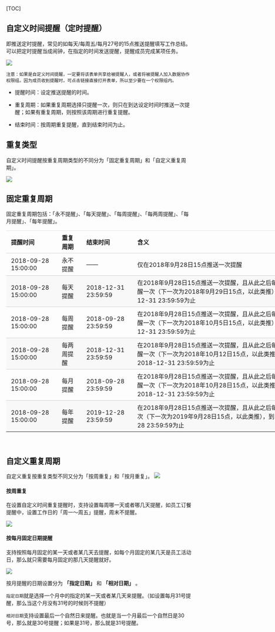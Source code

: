 [TOC]
## 自定义时间提醒（定时提醒）

即推送定时提醒，常见的如每天/每周五/每月27号的15点推送提醒填写工作总结。可以把定时提醒当成闹钟，在指定的时间发送提醒，提醒成员完成某项任务。

![](http://docfiles.baibaoyun.com/FtUy2NET746QKdS2JVebz9L0AITR)



`注意：如果是自定义时间提醒，一定要将该表单共享给被提醒人，或者将被提醒人加入数据协作权限组。因为成员收到提醒时，可点击链接直接打开表单，所以至少要在一个权限组内。`


*  提醒时间：设定推送提醒的时间。

*  重复周期：如果重复周期选择只提醒一次，则只在到达设定时间时推送一次提醒；如果有重复周期，则按照该周期进行重复提醒。

*  结束时间：按周期重复提醒，直到结束时间为止。


## 重复类型

自定义时间提醒按重复周期类型的不同分为「固定重复周期」和「自定义重复周期」。


![](http://docfiles.baibaoyun.com/Fqai6RcD8dxPwWjiNQO0jiZANGnB)


## 固定重复周期

固定重复周期包括：「永不提醒」、「每天提醒」、「每周提醒」、「每两周提醒」、「每月提醒」、「每年提醒」。

<table width="1018" style="width: 828px;">
    <thead style="box-sizing: border-box;">
        <tr style="box-sizing: border-box; border-top: 1px solid rgb(204, 204, 204);" class="firstRow">
            <th style="box-sizing: border-box; padding: 6px 13px; text-align: left; border-top-color: rgb(221, 221, 221);">
                提醒时间
            </th>
            <th style="box-sizing: border-box; padding: 6px 13px; text-align: left; border-top-color: rgb(221, 221, 221);">
                重复周期
            </th>
            <th style="box-sizing: border-box; padding: 6px 13px; text-align: left; border-top-color: rgb(221, 221, 221);">
                结束时间
            </th>
            <th style="box-sizing: border-box; padding: 6px 13px; text-align: left; border-top-color: rgb(221, 221, 221);">
                含义
            </th>
        </tr>
    </thead>
    <tbody style="box-sizing: border-box;">
        <tr style="box-sizing: border-box; border-top: 1px solid rgb(204, 204, 204);">
            <td style="box-sizing: border-box; padding: 6px 13px;">
                2018-09-28 15:00:00
            </td>
            <td style="box-sizing: border-box; padding: 6px 13px;">
                永不提醒
            </td>
            <td style="box-sizing: border-box; padding: 6px 13px;">
                ——
            </td>
            <td style="box-sizing: border-box; padding: 6px 13px;">
                仅在2018年9月28日15点推送一次提醒
            </td>
        </tr>
        <tr style="box-sizing: border-box; background-color: rgb(248, 248, 248); border-top: 1px solid rgb(204, 204, 204);">
            <td style="box-sizing: border-box; padding: 6px 13px;">
                2018-09-28 15:00:00
            </td>
            <td style="box-sizing: border-box; padding: 6px 13px;">
                每天提醒
            </td>
            <td style="box-sizing: border-box; padding: 6px 13px;">
                2018-12-31 23:59:59
            </td>
            <td style="box-sizing: border-box; padding: 6px 13px;">
                在2018年9月28日15点推送一次提醒，且从此之后每过一天提醒一次（下一次为2018年9月29日15点，以此类推），到2018-12-31 23:59:59为止
            </td>
        </tr>
        <tr style="box-sizing: border-box; border-top: 1px solid rgb(204, 204, 204);">
            <td style="box-sizing: border-box; padding: 6px 13px;">
                2018-09-28 15:00:00
            </td>
            <td style="box-sizing: border-box; padding: 6px 13px;">
                每周提醒
            </td>
            <td style="box-sizing: border-box; padding: 6px 13px;">
                2018-09-28 23:59:59
            </td>
            <td style="box-sizing: border-box; padding: 6px 13px;">
                在2018年9月28日15点推送一次提醒，且从此之后每隔一周提醒一次（下一次为2018年10月5日15点，以此类推），到2018-12-31 23:59:59为止
            </td>
        </tr>
        <tr style="box-sizing: border-box; background-color: rgb(248, 248, 248); border-top: 1px solid rgb(204, 204, 204);">
            <td style="box-sizing: border-box; padding: 6px 13px;">
                2018-09-28 15:00:00
            </td>
            <td style="box-sizing: border-box; padding: 6px 13px;">
                每两周提醒
            </td>
            <td style="box-sizing: border-box; padding: 6px 13px;">
                2018-12-31 23:59:59
            </td>
            <td style="box-sizing: border-box; padding: 6px 13px;">
                在2018年9月28日15点推送一次提醒，且从此之后每过两周提醒一次（下一次为2018年10月12日15点，以此类推），到2018-12-31 23:59:59为止
            </td>
        </tr>
        <tr style="box-sizing: border-box; border-top: 1px solid rgb(204, 204, 204);">
            <td style="box-sizing: border-box; padding: 6px 13px;">
                2018-09-28 15:00:00
            </td>
            <td style="box-sizing: border-box; padding: 6px 13px;">
                每月提醒
            </td>
            <td style="box-sizing: border-box; padding: 6px 13px;">
                2018-09-28 23:59:59
            </td>
            <td style="box-sizing: border-box; padding: 6px 13px;">
                在2018年9月28日15点推送一次提醒，且从此之后每隔一月提醒一次（下一次为2018年10月28日15点，以此类推），到2018-12-31 23:59:59为止
            </td>
        </tr>
        <tr style="box-sizing: border-box; background-color: rgb(248, 248, 248); border-top: 1px solid rgb(204, 204, 204);">
            <td style="box-sizing: border-box; padding: 6px 13px;">
                2018-09-28 15:00:00
            </td>
            <td style="box-sizing: border-box; padding: 6px 13px;">
                每年提醒
            </td>
            <td style="box-sizing: border-box; padding: 6px 13px;">
                2019-12-28 23:59:59
            </td>
            <td style="box-sizing: border-box; padding: 6px 13px;">
                在2018年9月28日15点推送一次提醒，且从此之后每年提醒一次（下一次为2019年9月28日15点，以此类推），到2019-12-28 23:59:59为止
            </td>
        </tr>
    </tbody>
</table>
<p>
    <br/>
</p>


## 自定义重复周期

自定义重复按重复类型不同又分为「按周重复」和「按月重复」。
![](http://docfiles.baibaoyun.com/FhUH7dY-LpIp1FlsRoN0Bi4een7-)


#### 按周重复

在设置自定义时间重复提醒时，支持设置每周哪一天或者哪几天提醒，如员工订餐提醒中，设置工作日的「周一～周五」提醒，周末不提醒。

![](http://docfiles.baibaoyun.com/Fh0OHmCVPQPcLuWMdM082w2KFsh8)

#### 按每月固定日期提醒

支持按照每月固定的某一天或者某几天去提醒，如每个月固定的某几天是员工活动日，那么就只需要每月固定的那几天提醒就好。

![](http://docfiles.baibaoyun.com/Fs0r-1vROobX0z1YYZec7fGME-w3)




按月提醒的日期设置分为 **「指定日期」** 和 **「相对日期」** 。

`指定日期`就是选择一个月中的指定的某一天或者某几天来提醒。（如设置每月31号提醒，那么当这个月没有31号的时候则不提醒）

`相对日期`支持设置最后一个自然日来提醒。也就是当一个月最后一个自然日是30号，那么就是30号提醒；如果是31号，那么就是31号提醒。